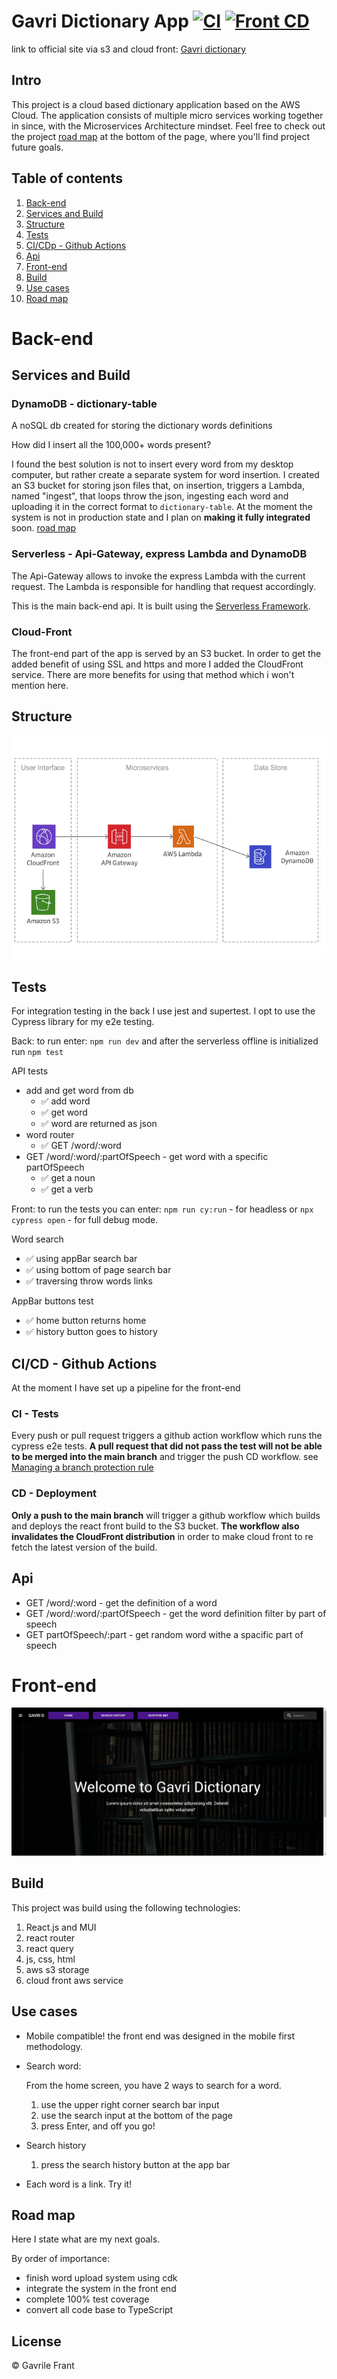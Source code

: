 # Gavri Dictionary App [![CI](https://github.com/gavriel44/aws-dictionary/actions/workflows/cypress-front-test.yml/badge.svg?branch=main&event=push)](https://github.com/gavriel44/aws-dictionary/actions/workflows/cypress-front-test.yml) [![Front CD](https://github.com/gavriel44/aws-dictionary/actions/workflows/front-CD.yml/badge.svg)](https://github.com/gavriel44/aws-dictionary/actions/workflows/front-CD.yml)

link to official site via s3 and cloud front: [Gavri dictionary](https://d3iwjb8npp9uhz.cloudfront.net/)

## Intro

<!-- Gavri Dictionary is an application consisting of a range of services to help you, the user, use an online easy to use and reliable dictionary. Much like a regular old paper dictionary, Gavri dictionary can be used to look up words and there minings, but it can do much more! -->

This project is a cloud based dictionary application based on the AWS Cloud. The application consists of multiple micro services working together in since, with the
Microservices Architecture mindset. Feel free to check out the project [road map](#road-map) at the bottom of the page, where you'll find project future goals.

## Table of contents

1. [Back-end](#back-end)
2. [Services and Build](#services)
3. [Structure](#structure)
4. [Tests](#tests)
5. [CI/CDp - Github Actions](#ci/cd)
6. [Api](#api)
7. [Front-end](#front-end)
8. [Build](#build-front)
9. [Use cases](#use-cases)
10. [Road map](#road-map)

<!-- ## About the project[](#about-the-project)

This project was made as an exercise for learning cloud infrastructure in aws aka amazon web services. The contents of this repo include the back-end and the front-end of the app. -->

# Back-end[](#back-end)

## Services and Build[](#services)

### DynamoDB - dictionary-table

A noSQL db created for storing the dictionary words definitions

How did I insert all the 100,000+ words present?

I found the best solution is not to insert every word from my desktop computer, but rather create a separate system for word insertion. I created an S3 bucket for storing json files that, on insertion, triggers a Lambda, named "ingest", that loops throw the json, ingesting each word and uploading it in the correct format to `dictionary-table`.
At the moment the system is not in production state and I plan on <b>making it fully integrated</b> soon. [road map](#road-map)

### Serverless - Api-Gateway, express Lambda and DynamoDB

The Api-Gateway allows to invoke the express Lambda with the current request. The Lambda is responsible for handling that request accordingly.

This is the main back-end api. It is built using the [Serverless Framework](https://www.serverless.com/).

### Cloud-Front

The front-end part of the app is served by an S3 bucket.
In order to get the added benefit of using SSL and https and more I added the CloudFront service. There are more benefits for using that method which i won't mention here.

## Structure[](#structure)

![diagram](./readme-pic/dict-back.png)

## Tests[](#tests)

For integration testing in the back I use jest and supertest.
I opt to use the Cypress library for my e2e testing.

Back: to run enter: `npm run dev` and after the serverless offline is initialized run `npm test`

API tests

- add and get word from db
  - :white_check_mark: add word
  - :white_check_mark: get word
  - :white_check_mark: word are returned as json
- word router
  - :white_check_mark: GET /word/:word
- GET /word/:word/:partOfSpeech - get word with a specific partOfSpeech
  - :white_check_mark: get a noun
  - :white_check_mark: get a verb

Front: to run the tests you can enter: `npm run cy:run` - for headless or `npx cypress open` - for full debug mode.

Word search

- :white_check_mark: using appBar search bar
- :white_check_mark: using bottom of page search bar
- :white_check_mark: traversing throw words links

AppBar buttons test

- :white_check_mark: home button returns home
- :white_check_mark: history button goes to history

## CI/CD - Github Actions[](#ci/cd)

At the moment I have set up a pipeline for the front-end

### CI - Tests

Every push or pull request triggers a github action workflow which runs the cypress e2e tests. <b>A pull request that did not pass the test will not be able to be merged into the main branch</b> and trigger the push CD workflow. see [Managing a branch protection rule](https://docs.github.com/en/repositories/configuring-branches-and-merges-in-your-repository/defining-the-mergeability-of-pull-requests/managing-a-branch-protection-rule)

### CD - Deployment

<b>Only a push to the main branch</b> will trigger a github workflow which builds and deploys the react front build to the S3 bucket. <b>The workflow also invalidates the CloudFront distribution</b> in order to make cloud front to re fetch the latest version of the build.

## Api[](#api)

- GET /word/:word - get the definition of a word
- GET /word/:word/:partOfSpeech - get the word definition filter by part of speech
- GET partOfSpeech/:part - get random word withe a spacific part of speech

# Front-end[](#front-end)

![home page photo](./readme-pic/Home.jpg)

## Build[](#build)

This project was build using the following technologies:

1.  React.js and MUI
2.  react router
3.  react query
4.  js, css, html
5.  aws s3 storage
6.  cloud front aws service

## Use cases[](#use-cases)

- Mobile compatible!
  the front end was designed in the mobile first methodology.
- Search word:

  From the home screen, you have 2 ways to search for a word.

  1. use the upper right corner search bar input
  2. use the search input at the bottom of the page
  3. press Enter, and off you go!
  <!-- ![a search output](./readme-pic/Book.jpg) -->

- Search history

  1. press the search history button at the app bar

  <!-- ![menu component](./readme-pic/Menu.jpg) -->

- Each word is a link. Try it!

## Road map[](#road-map)

Here I state what are my next goals.

By order of importance:

- finish word upload system using cdk
- integrate the system in the front end
- complete 100% test coverage
- convert all code base to TypeScript

## License

:copyright: Gavrile Frant
